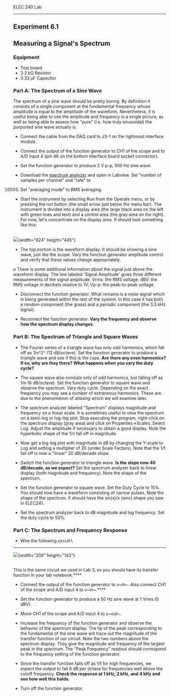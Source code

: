 ELEC 240 Lab

------------------------------------------------------------------------

Experiment 6.1
--------------

Measuring a Signal's Spectrum
-----------------------------

### 

### Equipment

-   Test board
-   2.2 kΩ Resistor
-   0.33 µF Capacitor

### Part A: The Spectrum of a Sine Wave

The spectrum of a sine wave should be pretty boring. By definition it
consists of a single component at the fundamental frequency whose
amplitude is equal to the amplitude of the waveform. Nevertheless, it is
useful being able to see the amplitude and frequency in a single
picture, as well as being able to assess how "pure" (i.e. how truly
sinusoidal) the purported sine wave actually is.

- Connect the cable from the DAQ card to J3-1 on the rightmost interface
module.

- Connect the output of the function generator to CH1 of the scope and
to A/D input 4 (pin 46 on the bottom interface board socket connector).

- Set the function generator to produce 2 V p-p, 500 Hz sine wave.

- Download the [spectrum analyzer](../labview/Lab6_Spectrum_Analyzer.vi)
and open in Labview. Set "number of samples per channel" and "rate" to
10000. Set "averaging mode" to RMS averaging.

- Start the instrument by selecting Run from the Operate menu, or by
pressing the run button (the small arrow just below the menu bar). The
instrument is divided into a display area (the large black area on the
left with green lines and text) and a control area (the gray area on the
right). For now, let's concentrate on the display area. It should look
something like this:

\
![](../figs/spec_an_display_new.jpg){width="624" height="445"}

- The top portion is the waveform display. It should be showing a sine
wave, just like the scope. Vary the function generator amplitude control
and verify that these values change appropriately.

o There is some additional information about the signal just above the
waveform display. The line labeled 'Signal Amplitude' gives three
different measurements of the signal amplitude. Vrms: the RMS voltage;
dBV: the RMS voltage in decibels relative to 1V; Vp-p: the peak-to-peak
voltage.

- Disconnect the function generator. What remains is a *noise* signal
which is being generated within the rest of the system. In this case it
has both a *random* component (the grass) and a periodic component (the
3.3 kHz signal).

- Reconnect the function generator. **Vary the frequency and observe how
the spectrum display changes**.

### Part B: The Spectrum of Triangle and Square Waves

- The Fourier series of a triangle wave has only odd harmonics, which
fall off as 1/n^2^ (12 dB/octave). Set the function generator to produce
a triangle wave and see if this is the case. **Are there any even
harmonics? If so, why are they there? What happens when you vary the
duty cycle?**

- The square wave also consists only of odd harmonics, but falling off
as 1/n (6 dB/octave). Set the function generator to square wave and
observe the spectrum. Vary duty cycle. Depending on the exact frequency
you may see a number of extraneous harmonics. These are due to the
phenomenon of *aliasing* which we will examine later.

- The spectrum analyzer labeled "Spectrum" displays magnitude and
frequency on a linear scale. It is sometimes useful to view the spectrum
on a semi-log or log-log plot. Stop executing the program, right-click
on the spectrum display (gray area) and click on Properties-&gt;Scales.
Select Log. Adjust the amplitude if necessary to obtain a good display.
Note the hyperbolic shape of the 1/n fall off in magnitude.

- Now get a log-log plot with magnitude in dB by changing the Y-scale to
Log and setting a multiplier of 20 (under Scale Factors). Note that the
1/f fall off is now a "linear" 20 dB/decade slope.

- Switch the function generator to triangle wave. **Is the slope now 40
dB/decade, as we expect?** Set the spectrum analyzer back to linear
display (both magnitude and frequency). Note the shape of the spectrum.

- Set the function generator to square wave. Set the Duty Cycle to 15%.
You should now have a waveform consisting of narrow pulses. Note the
shape of the spectrum. It should have the sin(x)/x (sinc) shape you saw
in ELEC241.

- Set the spectrum analyzer back to dB magnitude and log frequency. Set
the duty cycle to 50%.

### Part C: The Spectrum and Frequency Response

- Wire the following circuit:\
****

![](../figs/img181.png){width="208" height="143"}

\
This is the same circuit we used in Lab 3, so you should have its
transfer function in your lab notebook.****

- Connect the output of the function generator to v~in~. Also connect
CH1 of the scope and A/D input 4 to v~in~.****

- Set the function generator to produce a 50 Hz sine wave at 1 Vrms (0
dBV).

- Move CH1 of the scope and A/D input 4 to v~out~.

- Increase the frequency of the function generator and observe the
behavior of the spectrum display. The tip of the peak corresponding to
the fundamental of the sine wave will trace out the magnitude of the
transfer function of our circuit. Note the two numbers above the
spectrum display. They give the magnitude and frequency of the largest
peak in the spectrum. The "Peak Frequency" readout should correspond to
the frequency setting of the function generator.

- Since the transfer function falls off as 1/f for high frequencies, we
expect the output to fall 6 dB per octave for frequencies well above the
cutoff frequency. **Check the response at 1 kHz, 2 kHz, and 4 kHz and
see how well this holds.**

- Turn off the function generator.
